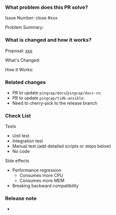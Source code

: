 <!-- Thank you for contributing to TiDB!

PR Title Format:
1. pkg [, pkg2, pkg3]: what's changed
2. *: what's changed

-->

### What problem does this PR solve?

Issue Number: close #xxx <!-- REMOVE this line if no issue to close -->

Problem Summary:

### What is changed and how it works?

Proposal: [xxx](url) <!-- REMOVE this line if not applicable -->

What's Changed:

How it Works:

### Related changes

- PR to update `pingcap/docs`/`pingcap/docs-cn`:
- PR to update `pingcap/tidb-ansible`:
- Need to cherry-pick to the release branch

### Check List <!--REMOVE the items that are not applicable-->

Tests <!-- At least one of them must be included. -->

- Unit test
- Integration test
- Manual test (add detailed scripts or steps below)
- No code

Side effects

- Performance regression
    - Consumes more CPU
    - Consumes more MEM
- Breaking backward compatibility

### Release note <!-- bugfixes or new feature need a release note -->

- <!-- Please write a release note here to describe the change you made when it is released to the users of TiDB. If your PR doesn't involve any change to TiDB(like test enhancements, RFC proposals...), you can write `No release note`. -->
